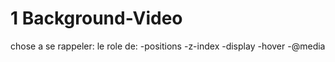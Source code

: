 

 # 1 Background-Video
 chose a se rappeler:
 le role de:
 -positions
 -z-index
 -display
 -hover
 -@media
